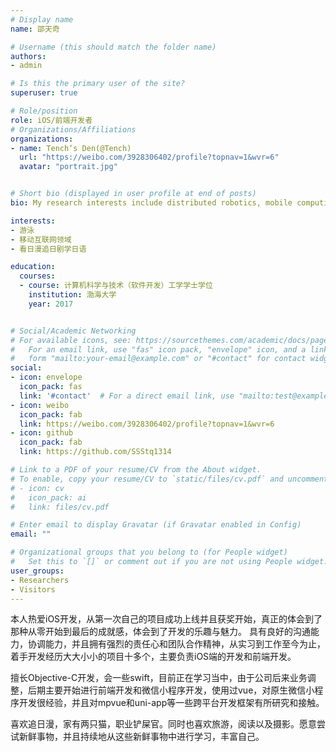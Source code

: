 ```yaml
---
# Display name
name: 邵天奇

# Username (this should match the folder name)
authors:
- admin

# Is this the primary user of the site?
superuser: true

# Role/position
role: iOS/前端开发者
# Organizations/Affiliations
organizations:
- name: Tench‘s Den(@Tench)
  url: "https://weibo.com/3928306402/profile?topnav=1&wvr=6"
  avatar: "portrait.jpg"


# Short bio (displayed in user profile at end of posts)
bio: My research interests include distributed robotics, mobile computing and programmable matter.

interests:
- 游泳
- 移动互联网领域
- 看日漫追日剧学日语

education:
  courses:
  - course: 计算机科学与技术（软件开发）工学学士学位
    institution: 渤海大学
    year: 2017


# Social/Academic Networking
# For available icons, see: https://sourcethemes.com/academic/docs/page-builder/#icons
#   For an email link, use "fas" icon pack, "envelope" icon, and a link in the
#   form "mailto:your-email@example.com" or "#contact" for contact widget.
social:
- icon: envelope
  icon_pack: fas
  link: '#contact'  # For a direct email link, use "mailto:test@example.org".
- icon: weibo
  icon_pack: fab
  link: https://weibo.com/3928306402/profile?topnav=1&wvr=6
- icon: github
  icon_pack: fab
  link: https://github.com/SSStq1314

# Link to a PDF of your resume/CV from the About widget.
# To enable, copy your resume/CV to `static/files/cv.pdf` and uncomment the lines below.
# - icon: cv
#   icon_pack: ai
#   link: files/cv.pdf

# Enter email to display Gravatar (if Gravatar enabled in Config)
email: ""

# Organizational groups that you belong to (for People widget)
#   Set this to `[]` or comment out if you are not using People widget.
user_groups:
- Researchers
- Visitors
---
```







本人热爱iOS开发，从第一次自己的项目成功上线并且获奖开始，真正的体会到了那种从零开始到最后的成就感，体会到了开发的乐趣与魅力。
具有良好的沟通能力，协调能力，并且拥有强烈的责任心和团队合作精神，从实习到工作至今为止，着手开发经历大大小小的项目十多个，主要负责iOS端的开发和前端开发。

擅长Objective-C开发，会一些swift，目前正在学习当中，由于公司后来业务调整，后期主要开始进行前端开发和微信小程序开发，使用过vue，对原生微信小程序开发很经验，并且对mpvue和uni-app等一些跨平台开发框架有所研究和接触。

喜欢追日漫，家有两只猫，职业铲屎官。同时也喜欢旅游，阅读以及摄影。愿意尝试新鲜事物，并且持续地从这些新鲜事物中进行学习，丰富自己。